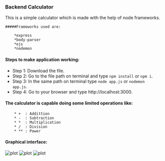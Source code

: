 ### Backend Calculator

This is a simple calculator which is made with the help of node frameworks.

    #####Frameworks used are:

        *express
        *body-parser
        *ejs
        *nodemon

#### Steps to make application working:

* Step 1: Download the file.
* Step 2: Go to the file path on terminal and type ```npm install``` or ```npm i```.
* Step 3: In the same path on terminal type ```node app.js``` or ```nodemon app.js```. 
* Step 4: Go to your browser and type http://localhost:3000.

#### The calculator is capable doing some limited operations like:

        * +  : Addittion 
        * -  : Subtraction
        * *  : Multiplication
        * /  : Division
        * ** : Power


#### Graphical interface:

![plot](/1.png)
![plot](/2.png)
![plot](/3.png)